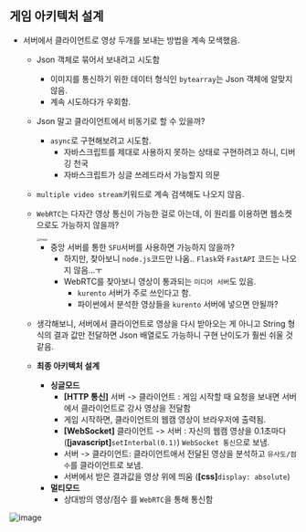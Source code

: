 ## 게임 아키텍처 설계

- 서버에서 클라이언트로 영상 두개를 보내는 방법을 계속 모색했음.

  - Json 객체로 묶어서 보내려고 시도함

    - 이미지를 통신하기 위한 데이터 형식인 `bytearray`는 Json 객체에 알맞지 않음.
    - 계속 시도하다가 우회함.

  - Json 말고 클라이언트에서 비동기로 할 수 있을까?

    - `async`로 구현해보려고 시도함.
      - 자바스크립트를 제대로 사용하지 못하는 상태로 구현하려고 하니, 디버깅 천국
      - 자바스크립트가 싱글 쓰레드라서 가능할지 의문

  - `multiple video stream`키워드로 계속 검색해도 나오지 않음.

  - `WebRTC`는 다자간 영상 통신이 가능한 걸로 아는데, 이 원리를 이용하면 웹소켓으로도 가능하지 않을까?

    <img src="https://user-images.githubusercontent.com/88833439/181462814-1cc2b276-a7a6-485f-a832-6fc5ce2d00ab.png" alt="image" style="zoom: 33%;" />

    - 중앙 서버를 통한 `SFU`서버를 사용하면 가능하지 않을까?
      - 하지만, 찾아보니 `node.js`코드만 나옴.. `Flask`와 `FastAPI` 코드는 나오지 않음...ㅜ
      - WebRTC를 찾아보니 영상이 통과되는 `미디어 서버`도 있음.
        - `kurento` 서버가 주로 쓰인다고 함.
        - 파이썬에서 분석한 영상들을 `kurento` 서버에 넣으면 안될까?

  - 생각해보니, 서버에서 클라이언트로 영상을 다시 받아오는 게 아니고 String 형식의 결과 값만 전달하면 Json 배열로도 가능하니 구현 난이도가 훨씬 쉬울 것 같음.

  - **최종 아키텍처 설계**

    - **싱글모드**
      - **[HTTP 통신]** 서버 -> 클라이언트 : 게임 시작할 때 요청을 보내면 서버에서 클라이언트로 강사 영상을 전달함
      - 게임 시작하면, 클라이언트의 웹캠 영상이 브라우저에 출력됨.
      - **[WebSocket]** 클라이언트 -> 서버 : 자신의 웹캠 영상을 0.1초마다 (**[javascript]**`setInterbal(0.1)`) `WebSocket 통신`으로 보냄.
      - 서버 -> 클라이언트: 클라이언트애서 전달된 영상을 분석하고 `유사도/점수`를 클라이언트로 보냄.
      - 서버에서 받은 결과값을 영상 위에 띄움 (**[css]**`display: absolute`)
    - **멀티모드**
      - 상대방의 영상/점수 를 `WebRTC`을 통해 통신함 

    

![image](https://user-images.githubusercontent.com/88833439/181464993-7af7367f-7c67-4214-9e2e-c0a421d28871.png)